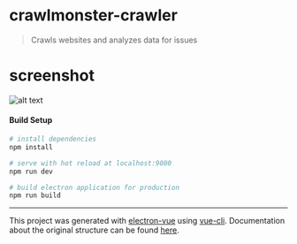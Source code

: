# crawlmonster-crawler

> Crawls websites and analyzes data for issues


# screenshot
![alt text](https://raw.githubusercontent.com/jasonbronson/crawlmonster-crawler/master/screenshot.png)


#### Build Setup

``` bash
# install dependencies
npm install

# serve with hot reload at localhost:9080
npm run dev

# build electron application for production
npm run build


```

---

This project was generated with [electron-vue](https://github.com/SimulatedGREG/electron-vue) using [vue-cli](https://github.com/vuejs/vue-cli). Documentation about the original structure can be found [here](https://simulatedgreg.gitbooks.io/electron-vue/content/index.html).

